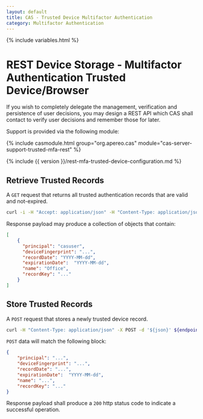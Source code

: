 ```yaml
---
layout: default
title: CAS - Trusted Device Multifactor Authentication
category: Multifactor Authentication
---
```


{% include variables.html %}

# REST Device Storage - Multifactor Authentication Trusted Device/Browser

If you wish to completely delegate the management, verification and 
persistence of user decisions, you may design a REST API
which CAS shall contact to verify user decisions and remember those for later.

Support is provided via the following module:

{% include casmodule.html group="org.apereo.cas" module="cas-server-support-trusted-mfa-rest" %}

{% include {{ version }}/rest-mfa-trusted-device-configuration.md %}

## Retrieve Trusted Records

A `GET` request that returns all trusted authentication records that are valid and not-expired.

```bash
curl -i -H "Accept: application/json" -H "Content-Type: application/json" -X GET "${endpointUrl}/[principal|date]"
```

Response payload may produce a collection of objects that contain:

```json
[
    {
      "principal": "casuser",
      "deviceFingerprint": "...",
      "recordDate": "YYYY-MM-dd",  
      "expirationDate":  "YYYY-MM-dd", 
      "name": "Office",
      "recordKey": "..."
    }
]
```

## Store Trusted Records

A `POST` request that stores a newly trusted device record.

```bash
curl -H "Content-Type: application/json" -X POST -d '${json}' ${endpointUrl}
```

`POST` data will match the following block:

```json
{
    "principal": "...",
    "deviceFingerprint": "...",
    "recordDate": "...",    
    "expirationDate":  "YYYY-MM-dd", 
    "name": "...",
    "recordKey": "..."
}
```

Response payload shall produce a `200` http status code to indicate a successful operation.
